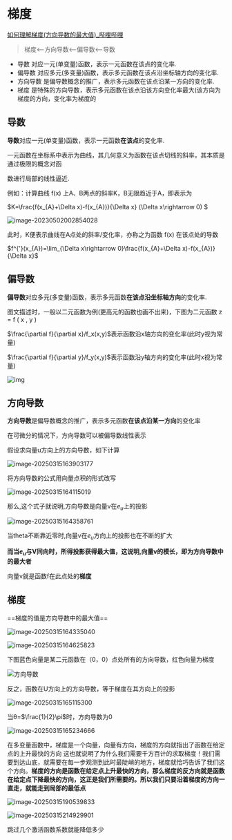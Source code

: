 # 梯度

[如何理解梯度(方向导数的最大值)_哔哩哔哩](https://www.bilibili.com/video/BV16S421X78A/?spm_id_from=333.337.search-card.all.click&vd_source=4e1dceccc918063def66c9d643674c6a)

>  梯度<–方向导数<–偏导数<–导数

* 导数 对应一元(单变量)函数，表示一元函数在该点的变化率.
* 偏导数 对应多元(多变量)函数，表示多元函数在该点沿坐标轴方向的变化率.
* 方向导数 是偏导数概念的推广，表示多元函数在该点沿某一方向的变化率.
* 梯度 是特殊的方向导数，表示多元函数在该点沿该方向变化率最大(该方向为梯度的方向，变化率为梯度的

## 导数

**导数**对应一元(单变量)函数，表示一元函数**在该点**的变化率.

一元函数在坐标系中表示为曲线，其几何意义为函数在该点切线的斜率，其本质是通过极限的概念对函

数进行局部的线性逼近.

例如：计算曲线 f(x) 上A、B两点的斜率K，B无限趋近于A，即表示为

$K=\frac{f(x_{A}+\Delta x)-f(x_{A})}{\Delta x} (\Delta x\rightarrow 0) $

![image-20230502002854028](https://i-blog.csdnimg.cn/blog_migrate/80ac02303263ed285d9a605322d4735b.png#pic_center)

此时，K便表示曲线在A点处的斜率/变化率，亦称之为函数 f(x) 在该点处的导数

$f^{'}(x_{A})=\lim_{\Delta x\rightarrow 0}\frac{f(x_{A}+\Delta x)-f(x_{A})}{\Delta x}$

## 偏导数

**偏导数**对应多元(多变量)函数，表示多元函数**在该点沿坐标轴方向**的变化率.

图文描述时，一般以二元函数为例(更高元的函数也画不出来)，下图为二元函数 z = f ( x , y ) 

$\frac{\partial f}{\partial x}/f_x(x,y)$表示函数沿x轴方向的变化率(此时y视为常量)

$\frac{\partial f}{\partial y}/f_y(x,y)$表示函数沿y轴方向的变化率(此时x视为常量)

![img](https://i-blog.csdnimg.cn/blog_migrate/d7762330b411fbacb8e6c5a3ad762d44.png#pic_center)

## 方向导数

**方向导数**是偏导数概念的推广，表示多元函数**在该点沿某一方向**的变化率

在可微分的情况下，方向导数可以被偏导数线性表示

假设求向量u方向上的方向导数，如下计算

![image-20250315163903177](./assets/image-20250315163903177.png)

将方向导数的公式用向量点积的形式改写

![image-20250315164115019](./assets/image-20250315164115019.png)

那么,这个式子就说明,方向导数是向量v在$e_u$上的投影

![image-20250315164358761](./assets/image-20250315164358761.png)

当theta不断靠近零时,向量v在$e_u$方向上的投影也在不断的扩大

**而当$e_u$与V同向时，所得投影获得最大值，这说明,向量v的模长，即为方向导数中的最大者**

向量v就是函数f在此点处的**梯度**

## 梯度

==梯度的值是方向导数中的最大值==

![image-20250315164335040](./assets/image-20250315164335040.png)

![image-20250315164625823](./assets/image-20250315164625823.png)

下图蓝色向量是某二元函数在（0，0）点处所有的方向导数，红色向量为梯度

![方向导数](./assets/方向导数.png)



反之，函数在U方向上的方向导数，等于梯度在其方向上的投影

![image-20250315165115300](./assets/image-20250315165115300.png)

当θ=$\frac{1}{2}\pi$时，方向导数为0

![image-20250315165234666](./assets/image-20250315165234666.png)



在多变量函数中，梯度是一个向量，向量有方向，梯度的方向就指出了函数在给定点的上升最快的方向
这也就说明了为什么我们需要千方百计的求取梯度！我们需要到达山底，就需要在每一步观测到此时最陡峭的地方，梯度就恰巧告诉了我们这个方向。**梯度的方向是函数在给定点上升最快的方向，那么梯度的反方向就是函数在给定点下降最快的方向，这正是我们所需要的。所以我们只要沿着梯度的方向一直走，就能走到局部的最低点**

![image-20250315190539833](./assets/image-20250315190539833.png)

![image-20250315214929901](./assets/image-20250315214929901.png)

跳过几个激活函数系数就能降低多少

